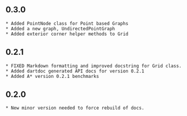 ## 0.3.0
    * Added PointNode class for Point based Graphs
    * Added a new graph, UndirectedPointGraph
    * Added exterior corner helper methods to Grid
    
## 0.2.1
    * FIXED Markdown formatting and improved docstring for Grid class.
    * Added dartdoc generated API docs for version 0.2.1
    * Added A* version 0.2.1 benchmarks
    
## 0.2.0
    * New minor version needed to force rebuild of docs.